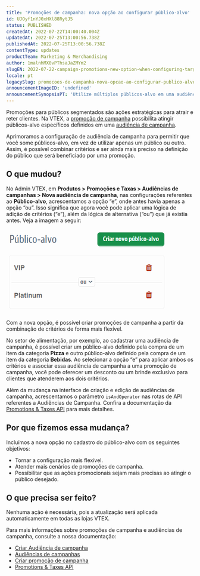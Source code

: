 ```yaml
---
title: 'Promoções de campanha: nova opção ao configurar público-alvo'
id: UJOyf1nYJ0xHXl88RytJ5
status: PUBLISHED
createdAt: 2022-07-22T14:00:40.004Z
updatedAt: 2022-07-25T13:00:56.738Z
publishedAt: 2022-07-25T13:00:56.738Z
contentType: updates
productTeam: Marketing & Merchandising
author: 1malnhMX0vPThsaJaZMYm2
slugEN: 2022-07-22-campaign-promotions-new-option-when-configuring-target-audience
locale: pt
legacySlug: promocoes-de-campanha-nova-opcao-ao-configurar-publico-alvo
announcementImageID: 'undefined'
announcementSynopsisPT: 'Utilize múltiplos públicos-alvo em uma audiência de campanha simultaneamente, em vez de aplicar um ou outro público.'
---
```


Promoções para públicos segmentados são ações estratégicas para atrair e reter clientes. Na VTEX, a [promoção de campanha](https://help.vtex.com/pt/tutorial/promocao-de-campanha--1ChYXhK2AQGuS6wAqS8Ume) possibilita atingir públicos-alvo específicos definidos em uma [audiência de campanha](https://help.vtex.com/pt/tutorial/audiencias-de-campanhas--3o7lhpNseXY2WmjZO0gQ6m).

Aprimoramos a configuração de audiência de campanha para permitir que você some públicos-alvo, em vez de utilizar apenas um público ou outro. Assim, é possível combinar critérios e ser ainda mais preciso na definição do público que será beneficiado por uma promoção.

## O que mudou?

No Admin VTEX, em **Produtos > Promoções e Taxas > Audiências de campanhas > Nova audiência de campanha**, nas configurações referentes ao **Público-alvo**, acrescentamos a opção “e”, onde antes havia apenas a opção “ou”.  Isso significa que agora você pode aplicar uma lógica de adição de critérios (“e”), além da lógica de alternativa (“ou”) que já existia antes. Veja a imagem a seguir:

![publico-alvo-e-ou-pt](https://raw.githubusercontent.com/vtexdocs/help-center-content/refs/heads/main/docs/pt/announcements/2022/julho/2022-07-22-promocoes-de-campanha-nova-opcao-ao-configurar-publico-alvo_1.gif)

Com a nova opção, é possível criar promoções de campanha a partir da combinação de critérios de forma mais flexível.

No setor de alimentação, por exemplo, ao cadastrar uma audiência de campanha, é possível criar um público-alvo definido pela compra de um item da categoria **Pizza** e outro público-alvo definido pela compra de um item da categoria **Bebidas**. Ao selecionar a opção “e” para aplicar ambos os critérios e associar essa audiência de campanha a uma promoção de campanha, você pode oferecer um desconto ou um brinde exclusivo para clientes que atenderem aos dois critérios.

Além da mudança na interface de criação e edição de audiências de campanha, acrescentamos o parâmetro `isAndOperator` nas rotas de API referentes a Audiências de Campanha. Confira a documentação da [Promotions & Taxes API](https://developers.vtex.com/vtex-rest-api/reference/setcampaignconfiguration) para mais detalhes.

## Por que fizemos essa mudança?

Incluímos a nova opção no cadastro do público-alvo com os seguintes objetivos:

* Tornar a configuração mais flexível.
* Atender mais cenários de promoções de campanha.
* Possibilitar que as ações promocionais sejam mais precisas ao atingir o público desejado.

## O que precisa ser feito?

Nenhuma ação é necessária, pois a atualização será aplicada automaticamente em todas as lojas VTEX.

Para mais informações sobre promoções de campanha e audiências de campanha, consulte a nossa documentação:

* [Criar Audiência de campanha](https://help.vtex.com/pt/tutorial/criar-audiencia-de-campanha--6cnuDZJzIkIeocewAQQK4K)
* [Audiências de campanhas](https://help.vtex.com/pt/tutorial/audiencias-de-campanhas--3o7lhpNseXY2WmjZO0gQ6m)
* [Criar promoção de campanha](https://help.vtex.com/pt/tutorial/promocao-de-campanha--1ChYXhK2AQGuS6wAqS8Ume)
* [Promotions & Taxes API](https://developers.vtex.com/vtex-rest-api/reference/setcampaignconfiguration)
